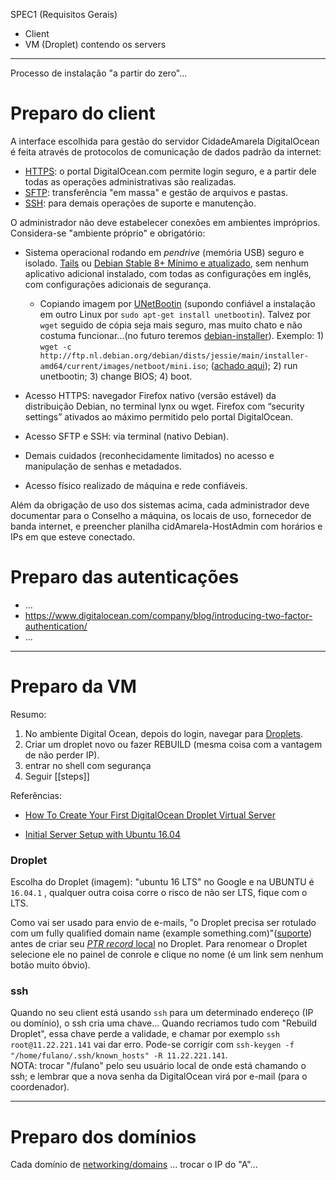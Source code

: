 SPEC1 (Requisitos Gerais)

* Client
* VM (Droplet) contendo os servers

----

Processo de instalação "a partir do zero"...

# Preparo do client #

A interface escolhida para gestão do servidor CidadeAmarela DigitalOcean é feita através de protocolos de comunicação de dados padrão da internet:
* [HTTPS](https://www.wikidata.org/wiki/Q44484): o portal DigitalOcean.com permite login seguro, e a partir dele todas as operações administrativas são realizadas.
* [SFTP](https://www.wikidata.org/wiki/Q1126823): transferência "em massa" e gestão de arquivos e pastas.
* [SSH](https://www.wikidata.org/wiki/Q170460): para demais operações de suporte e manutenção.

O administrador não deve estabelecer conexões em ambientes impróprios. Considera-se "ambiente próprio" e obrigatório: 

* Sistema operacional rodando em *pendrive* (memória USB) seguro e isolado. [Tails](https://tails.boum.org/index.pt.html) ou [Debian Stable 8+ Mínimo e atualizado](https://fixmynix.com/step-by-step-debian-minimal-install-guide), sem nenhum aplicativo adicional instalado, com todas as configurações em inglês, com configurações adicionais de segurança.

   * Copiando imagem por [UNetBootin](https://unetbootin.github.io/) (supondo confiável a instalação em outro Linux por `sudo apt-get install unetbootin`). Talvez por `wget` seguido de cópia seja mais seguro, mas muito chato e não costuma funcionar...(no futuro teremos [debian-installer](https://www.debian.org/devel/debian-installer/)). Exemplo: 1) `wget -c http://ftp.nl.debian.org/debian/dists/jessie/main/installer-amd64/current/images/netboot/mini.iso`; ([achado aqui](https://www.debian.org/distrib/netinst)); 2) run unetbootin; 3) change BIOS; 4) boot.

* Acesso HTTPS: navegador Firefox nativo (versão estável) da distribuição Debian, no terminal lynx ou wget. Firefox com “security settings” ativados ao máximo permitido pelo portal DigitalOcean.

* Acesso SFTP e SSH: via terminal (nativo Debian). 

* Demais cuidados (reconhecidamente limitados) no acesso e manipulação de senhas e metadados.

* Acesso físico realizado de máquina e rede confiáveis.

Além da obrigação de uso dos sistemas acima, cada administrador deve documentar para o Conselho a máquina, os locais de uso, fornecedor de banda internet, e preencher planilha cidAmarela-HostAdmin com horários e IPs em que esteve conectado. 

# Preparo das autenticações #
* ...
* https://www.digitalocean.com/company/blog/introducing-two-factor-authentication/
* ...

----

# Preparo da VM #
Resumo:
 1. No ambiente Digital Ocean, depois do login, navegar para [Droplets](https://cloud.digitalocean.com/droplets). 
 2. Criar um droplet novo ou fazer REBUILD (mesma coisa com a vantagem de não perder IP).
 3. entrar no shell com segurança
 4. Seguir [[steps]]


Referências: 

  * [How To Create Your First DigitalOcean Droplet Virtual Server](https://www.digitalocean.com/community/tutorials/how-to-create-your-first-digitalocean-droplet-virtual-server)

  * [Initial Server Setup with Ubuntu 16.04](https://www.digitalocean.com/community/tutorials/initial-server-setup-with-ubuntu-16-04)

### Droplet
Escolha do Droplet (imagem): "ubuntu 16 LTS" no Google e na UBUNTU é `16.04.1` , qualquer outra coisa corre o risco de não ser LTS, fique com o LTS.

Como vai ser usado para envio de e-mails, "o Droplet precisa ser rotulado com um fully qualified domain name (example something.com)"([suporte](https://www.digitalocean.com/community/questions/how-do-i-setup-a-ptr-record?answer=26923)) antes de criar seu [*PTR  record* local](https://www.siteground.com/kb/what_is_a_ptr_record_and_how_to_add_one/) no Droplet. Para renomear o Droplet selecione ele no painel de conrole e clique no nome (é um link sem nenhum botão muito óbvio). 

### ssh

Quando no seu client está usando `ssh` para um determinado endereço (IP ou domínio), o ssh cria uma chave... Quando recriamos tudo com "Rebuild Droplet", essa chave perde a validade, e chamar por exemplo `ssh root@11.22.221.141` vai dar erro.
Pode-se corrigir com `ssh-keygen -f "/home/fulano/.ssh/known_hosts" -R 11.22.221.141`. <br/>NOTA:  trocar "/fulano" pelo seu usuário local de onde está chamando o ssh; e lembrar que a nova  senha da DigitalOcean virá por e-mail (para o coordenador).

------

# Preparo dos domínios #

Cada domínio de [networking/domains](https://cloud.digitalocean.com/networking/domains) ...  trocar o IP do "A"...
